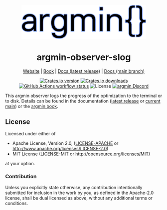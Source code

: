 <p align="center">
  <img
    width="400"
    src="https://raw.githubusercontent.com/argmin-rs/argmin/main/media/logo.png"
  />
</p>
<h1 align="center">argmin-observer-slog</h1>

<p align="center">
  <a href="https://argmin-rs.org">Website</a>
  |
  <a href="https://argmin-rs.org/book/">Book</a>
  |
  <a href="https://docs.rs/argmin-observer-slog">Docs (latest release)</a>
  |
  <a href="https://argmin-rs.github.io/argmin/argmin_observer_slog/index.html">Docs (main branch)</a>
</p>

<p align="center">
  <a href="https://crates.io/crates/argmin-observer-slog"
    ><img
      src="https://img.shields.io/crates/v/argmin-observer-slog?style=flat-square"
      alt="Crates.io version"
  /></a>
  <a href="https://crates.io/crates/argmin-observer-slog"
    ><img
      src="https://img.shields.io/crates/d/argmin-observer-slog?style=flat-square"
      alt="Crates.io downloads"
  /></a>
  <a href="https://github.com/argmin-rs/argmin/actions"
    ><img
      src="https://img.shields.io/github/actions/workflow/status/argmin-rs/argmin/ci.yml?branch=main&label=argmin CI&style=flat-square"
      alt="GitHub Actions workflow status"
  /></a>
  <img
    src="https://img.shields.io/crates/l/argmin-observer-slog?style=flat-square"
    alt="License"
  />
  <a href="https://discord.gg/fYB8AwxxMW"
    ><img
      src="https://img.shields.io/discord/1189119565335109683?style=flat-square&label=argmin%20Discord"
      alt="argmin Discord"
  /></a>
</p>

This argmin observer logs the progress of the optimization to the terminal or to disk.
Details can be found in the documentation ([latest release](https://docs.rs/argmin-observer-slog) or 
[current main](https://argmin-rs.github.io/argmin/argmin_observer_slog/index.html))
or the [argmin book](https://argmin-rs.org/book/). 

## License

Licensed under either of

  * Apache License, Version 2.0, ([LICENSE-APACHE](LICENSE-APACHE) or http://www.apache.org/licenses/LICENSE-2.0)
  * MIT License ([LICENSE-MIT](LICENSE-MIT) or http://opensource.org/licenses/MIT)

at your option.

### Contribution

Unless you explicitly state otherwise, any contribution intentionally submitted for inclusion in the work by you,
as defined in the Apache-2.0 license, shall be dual licensed as above, without any additional terms or conditions.
